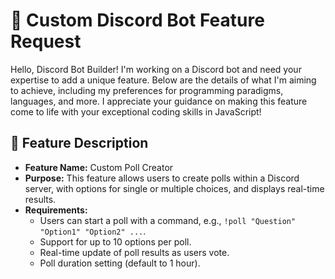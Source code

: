# 🚀 Custom Discord Bot Feature Request

Hello, Discord Bot Builder! I'm working on a Discord bot and need your expertise to add a unique feature. Below are the details of what I'm aiming to achieve, including my preferences for programming paradigms, languages, and more. I appreciate your guidance on making this feature come to life with your exceptional coding skills in JavaScript!

## 📝 Feature Description

- **Feature Name:** Custom Poll Creator
- **Purpose:** This feature allows users to create polls within a Discord server, with options for single or multiple choices, and displays real-time results.
- **Requirements:**
  - Users can start a poll with a command, e.g., `!poll "Question" "Option1" "Option2" ...`.
  - Support for up to 10 options per poll.
  - Real-time update of poll results as users vote.
  - Poll duration setting (default to 1 hour).
  
